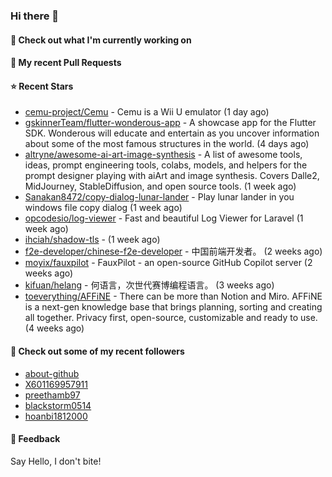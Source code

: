 ### Hi there 👋

#### 👷 Check out what I'm currently working on

#### 🔨 My recent Pull Requests


#### ⭐ Recent Stars

- [cemu-project/Cemu](https://github.com/cemu-project/Cemu) - Cemu is a Wii U emulator (1 day ago)
- [gskinnerTeam/flutter-wonderous-app](https://github.com/gskinnerTeam/flutter-wonderous-app) - A showcase app for the Flutter SDK. Wonderous will educate and entertain as you uncover information about some of the most famous structures in the world. (4 days ago)
- [altryne/awesome-ai-art-image-synthesis](https://github.com/altryne/awesome-ai-art-image-synthesis) - A list of awesome tools, ideas, prompt engineering tools, colabs, models, and helpers for the prompt designer playing with aiArt and image synthesis. Covers Dalle2, MidJourney, StableDiffusion, and open source tools. (1 week ago)
- [Sanakan8472/copy-dialog-lunar-lander](https://github.com/Sanakan8472/copy-dialog-lunar-lander) - Play lunar lander in you windows file copy dialog (1 week ago)
- [opcodesio/log-viewer](https://github.com/opcodesio/log-viewer) - Fast and beautiful Log Viewer for Laravel (1 week ago)
- [ihciah/shadow-tls](https://github.com/ihciah/shadow-tls) -  (1 week ago)
- [f2e-developer/chinese-f2e-developer](https://github.com/f2e-developer/chinese-f2e-developer) - 中国前端开发者。 (2 weeks ago)
- [moyix/fauxpilot](https://github.com/moyix/fauxpilot) - FauxPilot - an open-source GitHub Copilot server (2 weeks ago)
- [kifuan/helang](https://github.com/kifuan/helang) - 何语言，次世代赛博编程语言。 (3 weeks ago)
- [toeverything/AFFiNE](https://github.com/toeverything/AFFiNE) - There can be more than Notion and Miro. AFFiNE is a next-gen knowledge base that brings planning, sorting and creating all together. Privacy first, open-source, customizable and ready to use.  (4 weeks ago)

#### 👯 Check out some of my recent followers

- [about-github](https://github.com/about-github)
- [X601169957911](https://github.com/X601169957911)
- [preethamb97](https://github.com/preethamb97)
- [blackstorm0514](https://github.com/blackstorm0514)
- [hoanbi1812000](https://github.com/hoanbi1812000)

#### 💬 Feedback

Say Hello, I don't bite!